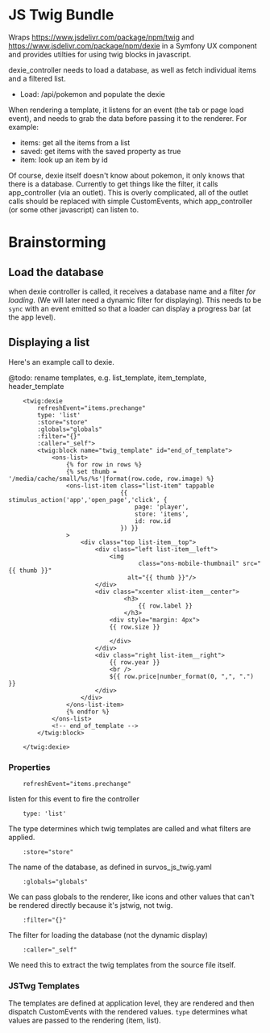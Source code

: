 # JS Twig Bundle


Wraps https://www.jsdelivr.com/package/npm/twig and https://www.jsdelivr.com/package/npm/dexie in a Symfony UX component and provides utilties for using twig blocks in javascript.

dexie_controller needs to load a database, as well as fetch individual items and a filtered list.

* Load: /api/pokemon and populate the dexie

When rendering a template, it listens for an event (the tab or page load event), and needs to grab the data before passing it to the renderer.  For example:

* items: get all the items from a list
* saved: get items with the saved property as true
* item: look up an item by id

Of course, dexie itself doesn't know about pokemon, it only knows that there is a database.  Currently to get things like the filter, it calls app_controller (via an outlet).   This is overly complicated, all of the outlet calls should be replaced with simple CustomEvents, which app_controller (or some other javascript) can listen to.

# Brainstorming

## Load the database

when dexie controller is called, it receives a database name and a filter _for loading_.  (We will later need a dynamic filter for displaying).
This needs to be `sync` with an event emitted so that a loader can display a progress bar (at the app level).

## Displaying a list

Here's an example call to dexie.

@todo: rename templates, e.g. list_template, item_template, header_template

```twig
    <twig:dexie
        refreshEvent="items.prechange"
        type: 'list'
        :store="store"
        :globals="globals"
        :filter="{}"
        :caller="_self">
        <twig:block name="twig_template" id="end_of_template">
            <ons-list>
                {% for row in rows %}
                {% set thumb = '/media/cache/small/%s/%s'|format(row.code, row.image) %}
                <ons-list-item class="list-item" tappable
                               {{ stimulus_action('app','open_page','click', {
                                   page: 'player',
                                   store: 'items',
                                   id: row.id
                               }) }}
                >
                    <div class="top list-item__top">
                        <div class="left list-item__left">
                            <img
                                    class="ons-mobile-thumbnail" src="{{ thumb }}"
                                 alt="{{ thumb }}"/>
                        </div>
                        <div class="xcenter xlist-item__center">
                                <h3>
                                    {{ row.label }}
                                </h3>
                            <div style="margin: 4px">
                            {{ row.size }}

                            </div>
                        </div>
                        <div class="right list-item__right">
                            {{ row.year }}
                            <br />
                            ${{ row.price|number_format(0, ",", ".") }}
                        </div>
                    </div>
                </ons-list-item>
                {% endfor %}
            </ons-list>
            <!-- end_of_template -->
        </twig:block>

    </twig:dexie>
```

### Properties
        refreshEvent="items.prechange"
listen for this event to fire the controller

        type: 'list'
The type determines which twig templates are called and what filters are applied.

        :store="store"
The name of the database, as defined in survos_js_twig.yaml

        :globals="globals"
We can pass globals to the renderer, like icons and other values that can't be rendered directly because it's jstwig, not twig.

        :filter="{}"
The filter for loading the database (not the dynamic display)

        :caller="_self"
We need this to extract the twig templates from the source file itself.

### JSTwg Templates

The templates are defined at application level, they are rendered and then dispatch CustomEvents with the rendered values.  `type` determines what values are passed to the rendering (item, list).


